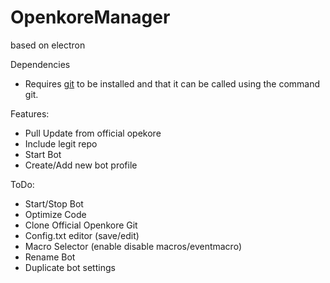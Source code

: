 # OpenkoreManager
based on electron

Dependencies
- Requires [git](http://git-scm.com/downloads) to be installed and that it can be called using the command git.

Features:
- Pull Update from official opekore
- Include legit repo
- Start Bot
- Create/Add new bot profile

ToDo:
- Start/Stop Bot
- Optimize Code
- Clone Official Openkore Git
- Config.txt editor (save/edit)
- Macro Selector (enable disable macros/eventmacro)
- Rename Bot
- Duplicate bot settings

